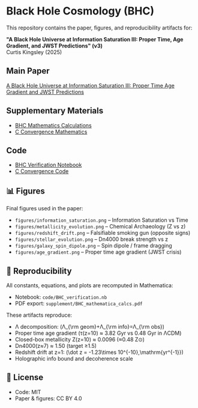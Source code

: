﻿# **Black Hole Cosmology (BHC)**

This repository contains the paper, figures, and reproducibility artifacts for:

**"A Black Hole Universe at Information Saturation III: Proper Time, Age Gradient, and JWST Predictions" (v3)**  
Curtis Kingsley (2025)

## **Main Paper**
[A Black Hole Universe at Information Saturation III: Proper Time Age Gradient and JWST Predictions](./A_Black_Hole_Universe_at_Information_Saturation_III__Proper_Time_Age_Gradient_and_JWST_Predictions.pdf)

## **Supplementary Materials**
- [BHC Mathematics Calculations](./supplement/BHC_mathematica_calcs.pdf)
- [C Convergence Mathematics](./supplement/C_Convergence_Mathematica.pdf)

## **Code**
- [BHC Verification Notebook](./code/BHC_verification.nb)
- [C Convergence Code](./code/C_convergence_code.txt)

## **📊 Figures**

Final figures used in the paper:
- `figures/information_saturation.png` – Information Saturation vs Time
- `figures/metallicity_evolution.png` – Chemical Archaeology (Z vs z)
- `figures/redshift_drift.png` – Falsifiable smoking gun (opposite signs)
- `figures/stellar_evolution.png` – Dn4000 break strength vs z
- `figures/galaxy_spin_dipole.png` – Spin dipole / frame dragging
- `figures/age_gradient.png` – Proper time age gradient (JWST crisis)

## **🧮 Reproducibility**

All constants, equations, and plots are recomputed in Mathematica:
- Notebook: `code/BHC_verification.nb`
- PDF export: `supplement/BHC_mathematica_calcs.pdf`

These artifacts reproduce:
- Λ decomposition: (Λ_{\rm geom}+Λ_{\rm info}=Λ_{\rm obs})
- Proper time age gradient (τ(z=10) ≈ 3.82 Gyr vs 0.48 Gyr in ΛCDM)
- Closed-box metallicity Z(z=10) ≈ 0.0096 (≈0.48 Z⊙)
- Dn4000(z≈7) ≈ 1.50 (target ≥1.5)
- Redshift drift at z=1: (\dot z = -1.23\times 10^{-10},\mathrm{yr^{-1}})
- Holographic info bound and decoherence scale

## **📜 License**
- Code: MIT
- Paper & figures: CC BY 4.0
